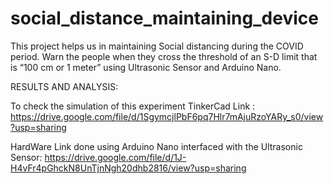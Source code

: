 # social_distance_maintaining_device
This project helps us in maintaining Social distancing during the COVID period. Warn the people when they cross the threshold of an S-D limit that is “100 cm or 1 meter” using Ultrasonic Sensor and Arduino Nano.

RESULTS AND ANALYSIS:

To check the simulation of this experiment TinkerCad Link :
https://drive.google.com/file/d/1SgymcjlPbF6pq7Hlr7mAjuRzoYARy_s0/view?usp=sharing

HardWare Link done using Arduino Nano interfaced with the Ultrasonic Sensor:
https://drive.google.com/file/d/1J-H4vFr4pGhckN8UnTjnNgh20dhb2816/view?usp=sharing
